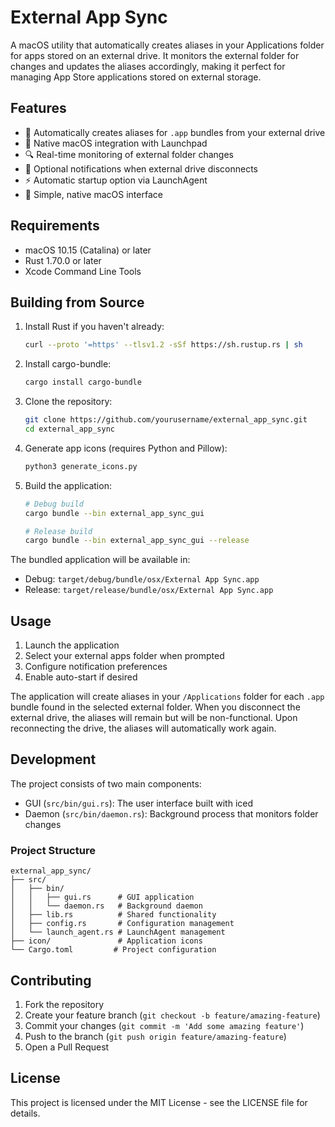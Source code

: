 # External App Sync

A macOS utility that automatically creates aliases in your Applications folder for apps stored on an external drive. It monitors the external folder for changes and updates the aliases accordingly, making it perfect for managing App Store applications stored on external storage.

## Features

- 🔄 Automatically creates aliases for `.app` bundles from your external drive
- 🚀 Native macOS integration with Launchpad
- 🔍 Real-time monitoring of external folder changes
- 🔔 Optional notifications when external drive disconnects
- ⚡ Automatic startup option via LaunchAgent
- 🎯 Simple, native macOS interface

## Requirements

- macOS 10.15 (Catalina) or later
- Rust 1.70.0 or later
- Xcode Command Line Tools

## Building from Source

1. Install Rust if you haven't already:
   ```bash
   curl --proto '=https' --tlsv1.2 -sSf https://sh.rustup.rs | sh
   ```

2. Install cargo-bundle:
   ```bash
   cargo install cargo-bundle
   ```

3. Clone the repository:
   ```bash
   git clone https://github.com/yourusername/external_app_sync.git
   cd external_app_sync
   ```

4. Generate app icons (requires Python and Pillow):
   ```bash
   python3 generate_icons.py
   ```

5. Build the application:
   ```bash
   # Debug build
   cargo bundle --bin external_app_sync_gui

   # Release build
   cargo bundle --bin external_app_sync_gui --release
   ```

The bundled application will be available in:
- Debug: `target/debug/bundle/osx/External App Sync.app`
- Release: `target/release/bundle/osx/External App Sync.app`

## Usage

1. Launch the application
2. Select your external apps folder when prompted
3. Configure notification preferences
4. Enable auto-start if desired

The application will create aliases in your `/Applications` folder for each `.app` bundle found in the selected external folder. When you disconnect the external drive, the aliases will remain but will be non-functional. Upon reconnecting the drive, the aliases will automatically work again.

## Development

The project consists of two main components:
- GUI (`src/bin/gui.rs`): The user interface built with iced
- Daemon (`src/bin/daemon.rs`): Background process that monitors folder changes

### Project Structure
```
external_app_sync/
├── src/
│   ├── bin/
│   │   ├── gui.rs      # GUI application
│   │   └── daemon.rs   # Background daemon
│   ├── lib.rs          # Shared functionality
│   ├── config.rs       # Configuration management
│   └── launch_agent.rs # LaunchAgent management
├── icon/               # Application icons
└── Cargo.toml         # Project configuration
```

## Contributing

1. Fork the repository
2. Create your feature branch (`git checkout -b feature/amazing-feature`)
3. Commit your changes (`git commit -m 'Add some amazing feature'`)
4. Push to the branch (`git push origin feature/amazing-feature`)
5. Open a Pull Request

## License

This project is licensed under the MIT License - see the LICENSE file for details.
